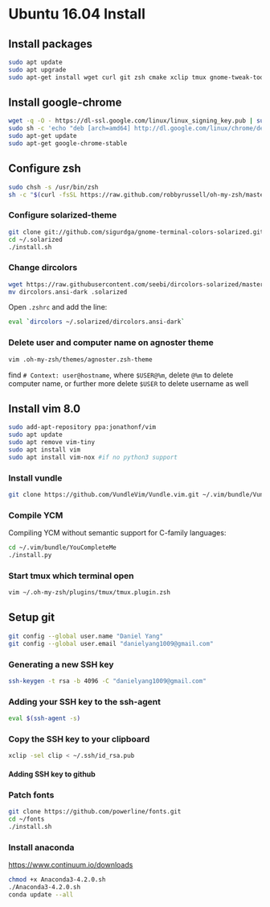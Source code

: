 # Ubuntu 16.04 Install
## Install packages
```bash
sudo apt update
sudo apt upgrade
sudo apt-get install wget curl git zsh cmake xclip tmux gnome-tweak-tool unity-tweak-tool
```

## Install google-chrome
```bash
wget -q -O - https://dl-ssl.google.com/linux/linux_signing_key.pub | sudo apt-key add - 
sudo sh -c 'echo "deb [arch=amd64] http://dl.google.com/linux/chrome/deb/ stable main" >> /etc/apt/sources.list.d/google.list'
sudo apt-get update 
sudo apt-get google-chrome-stable
```

## Configure zsh
```bash
sudo chsh -s /usr/bin/zsh
sh -c "$(curl -fsSL https://raw.github.com/robbyrussell/oh-my-zsh/master/tools/install.sh)"
```

### Configure solarized-theme
```bash
git clone git://github.com/sigurdga/gnome-terminal-colors-solarized.git ~/.solarized
cd ~/.solarized
./install.sh
```

### Change dircolors
```bash
wget https://raw.githubusercontent.com/seebi/dircolors-solarized/master/dircolors.ansi-dark
mv dircolors.ansi-dark .solarized
```
Open `.zshrc` and add the line:
```bash
eval `dircolors ~/.solarized/dircolors.ansi-dark`
```

### Delete user and computer name on agnoster theme
```bash
vim .oh-my-zsh/themes/agnoster.zsh-theme
```
find `# Context: user@hostname`, where `$USER@%m`, delete `@%m` to delete computer name, or further more delete `$USER` to delete username as well

## Install vim 8.0
```bash
sudo add-apt-repository ppa:jonathonf/vim
sudo apt update
sudo apt remove vim-tiny
sudo apt install vim
sudo apt install vim-nox #if no python3 support
```
### Install vundle
```bash
git clone https://github.com/VundleVim/Vundle.vim.git ~/.vim/bundle/Vundle.vim
```
### Compile YCM
Compiling YCM without semantic support for C-family languages:
```bash
cd ~/.vim/bundle/YouCompleteMe
./install.py
```
### Start tmux which terminal open
```bash
vim ~/.oh-my-zsh/plugins/tmux/tmux.plugin.zsh
```

## Setup git
```bash
git config --global user.name "Daniel Yang"
git config --global user.email "danielyang1009@gmail.com"
```

### Generating a new SSH key
```bash
ssh-keygen -t rsa -b 4096 -C "danielyang1009@gmail.com"
```

### Adding your SSH key to the ssh-agent
```bash
eval $(ssh-agent -s)
```
### Copy the SSH key to your clipboard
```bash
xclip -sel clip < ~/.ssh/id_rsa.pub
```
#### Adding SSH key to github

### Patch fonts
```bash
git clone https://github.com/powerline/fonts.git
cd ~/fonts
./install.sh
```

### Install anaconda
https://www.continuum.io/downloads
```bash
chmod +x Anaconda3-4.2.0.sh
./Anaconda3-4.2.0.sh
conda update --all
```
